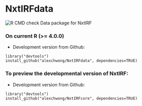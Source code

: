 # NxtIRFdata
![R CMD check](https://github.com/alexchwong/NxtIRFdata/actions/workflows/check-bioc.yaml/badge.svg?event=push)
 Data package for NxtIRF

### On current R (>= 4.0.0)
* Development version from Github:
```
library("devtools")
install_github("alexchwong/NxtIRFdata", dependencies=TRUE)
```

### To preview the developmental version of NxtIRF:
* Development version from Github:
```
library("devtools")
install_github("alexchwong/NxtIRFcore", dependencies=TRUE)
```
